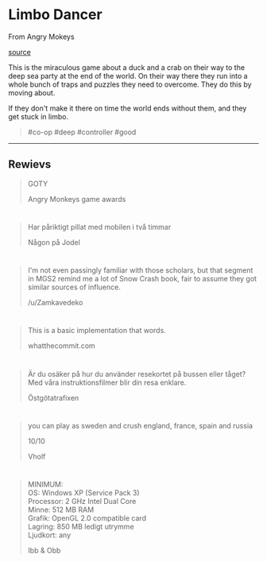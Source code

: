 # Limbo Dancer
From Angry Mokeys

[source](https://github.com/HugoNikanor/ProjectDuck)

This is the miraculous game about a duck and a crab on their way to the deep
sea party at the end of the world. On their way there they run into a whole
bunch of traps and puzzles they need to overcome. They do this by moving about.

If they don't make it there on time the world ends without them, and they get
stuck in limbo.

> \#co-op #deep #controller #good

---

## Rewievs
> GOTY
>
> Angry Monkeys game awards

#

> Har påriktigt pillat med mobilen i två timmar
>
> Någon på Jodel

#

> I'm not even passingly familiar with those scholars, but that segment in MGS2
> remind me a lot of Snow Crash book, fair to assume they got similar sources
> of influence.
>
> /u/Zamkavedeko

#

> This is a basic implementation that words.
>
> whatthecommit.com

#

> Är du osäker på hur du använder resekortet på bussen eller tåget? Med våra
> instruktionsfilmer blir din resa enklare. 
>
> Östgötatrafixen

#

> you can play as sweden and crush england, france, spain and russia 
>
> 10/10
>
> Vholf

#

> MINIMUM:  
> OS: Windows XP (Service Pack 3)  
> Processor: 2 GHz Intel Dual Core  
> Minne: 512 MB RAM  
> Grafik: OpenGL 2.0 compatible card  
> Lagring: 850 MB ledigt utrymme  
> Ljudkort: any
>
> Ibb & Obb
